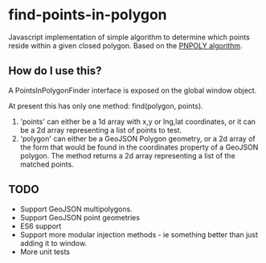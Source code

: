 # find-points-in-polygon
Javascript implementation of simple algorithm to determine which points reside within a given closed polygon. Based on the [PNPOLY algorithm](https://www.ecse.rpi.edu/Homepages/wrf/Research/Short_Notes/pnpoly.html). 

## How do I use this?
A PointsInPolygonFinder interface is exposed on the global window object.

At present this has only one method: find(polygon, points).

1. 'points' can either be a 1d array with x,y or lng,lat coordinates, or it can be a 2d array representing a list of points to test.
2. 'polygon' can either be a GeoJSON Polygon geometry, or a 2d array of the form that would be found in the coordinates property of a GeoJSON polygon. The method returns a 2d array representing a list of the matched points.

## TODO
* Support GeoJSON multipolygons.
* Support GeoJSON point geometries
* ES6 support
* Support more modular injection methods - ie something better than just adding it to window.
* More unit tests